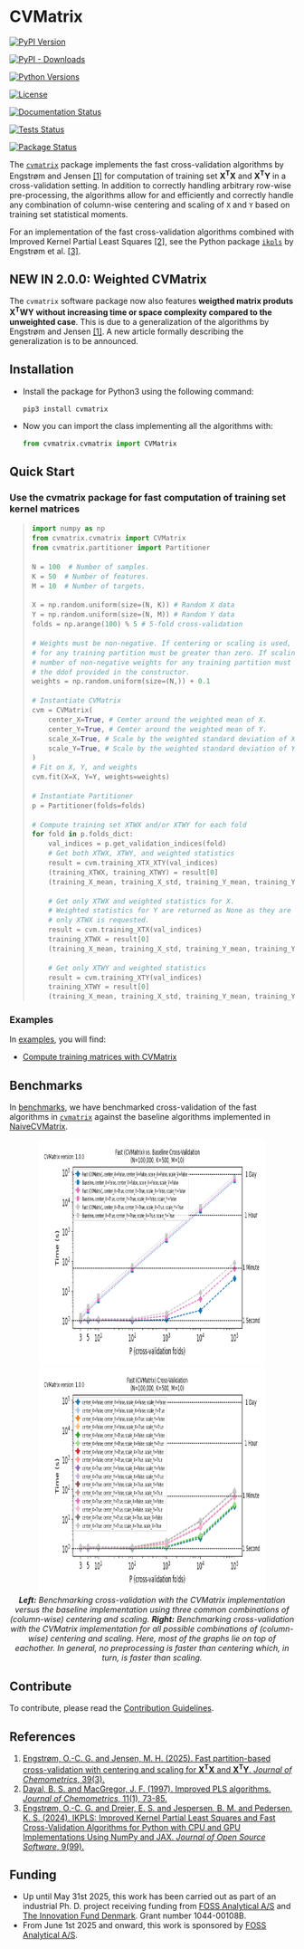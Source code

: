 # CVMatrix

[![PyPI Version](https://img.shields.io/pypi/v/cvmatrix.svg)](https://pypi.python.org/pypi/cvmatrix/)

[![PyPI - Downloads](https://img.shields.io/pypi/dm/cvmatrix)](https://pypi.python.org/pypi/cvmatrix/)

[![Python Versions](https://img.shields.io/pypi/pyversions/cvmatrix.svg)](https://pypi.python.org/pypi/cvmatrix/)

[![License](https://img.shields.io/pypi/l/cvmatrix.svg)](https://pypi.python.org/pypi/cvmatrix/)

[![Documentation Status](https://readthedocs.org/projects/cvmatrix/badge/?version=latest)](https://cvmatrix.readthedocs.io/en/latest/?badge=latest)

[![Tests Status](https://github.com/Sm00thix/CVMatrix/actions/workflows/test_workflow.yml/badge.svg)](https://github.com/Sm00thix/CVMatrix/actions/workflows/test_workflow.yml)

[![Package Status](https://github.com/Sm00thix/CVMatrix/actions/workflows/package_workflow.yml/badge.svg)](https://github.com/Sm00thix/CVMatrix/actions/workflows/package_workflow.yml)

The [`cvmatrix`](https://pypi.org/project/cvmatrix/) package implements the fast cross-validation algorithms by Engstrøm and Jensen [[1]](#references) for computation of training set $\mathbf{X}^{\mathbf{T}}\mathbf{X}$ and $\mathbf{X}^{\mathbf{T}}\mathbf{Y}$ in a cross-validation setting. In addition to correctly handling arbitrary row-wise pre-processing, the algorithms allow for and efficiently and correctly handle any combination of column-wise centering and scaling of `X` and `Y` based on training set statistical moments.

For an implementation of the fast cross-validation algorithms combined with Improved Kernel Partial Least Squares [[2]](#references), see the Python package [`ikpls`](https://pypi.org/project/ikpls/) by Engstrøm et al. [[3]](#references).

## NEW IN 2.0.0: Weighted CVMatrix
The `cvmatrix` software package now also features **weigthed matrix produts** $\mathbf{X}^{\mathbf{T}}\mathbf{W}\mathbf{Y}$ **without increasing time or space complexity compared to the unweighted case**. This is due to a generalization of the algorithms by Engstrøm and Jensen [[1]](#references). A new article formally describing the generalization is to be announced.

## Installation

- Install the package for Python3 using the following command:
    ```shell
    pip3 install cvmatrix
    ```

- Now you can import the class implementing all the algorithms with:
    ```python
    from cvmatrix.cvmatrix import CVMatrix
    ```

## Quick Start

### Use the cvmatrix package for fast computation of training set kernel matrices

> ```python
> import numpy as np
> from cvmatrix.cvmatrix import CVMatrix
> from cvmatrix.partitioner import Partitioner
>
> N = 100  # Number of samples.
> K = 50  # Number of features.
> M = 10  # Number of targets.
>
> X = np.random.uniform(size=(N, K)) # Random X data
> Y = np.random.uniform(size=(N, M)) # Random Y data
> folds = np.arange(100) % 5 # 5-fold cross-validation
>
> # Weights must be non-negative. If centering or scaling is used, the sum of weights
> # for any training partition must be greater than zero. If scaling is used, the
> # number of non-negative weights for any training partition must be greater than
> # the ddof provided in the constructor.
> weights = np.random.uniform(size=(N,)) + 0.1
>
> # Instantiate CVMatrix
> cvm = CVMatrix(
>     center_X=True, # Cemter around the weighted mean of X.
>     center_Y=True, # Cemter around the weighted mean of Y.
>     scale_X=True, # Scale by the weighted standard deviation of X.
>     scale_Y=True, # Scale by the weighted standard deviation of Y.
> )
> # Fit on X, Y, and weights
> cvm.fit(X=X, Y=Y, weights=weights)
>
> # Instantiate Partitioner
> p = Partitioner(folds=folds)
>
> # Compute training set XTWX and/or XTWY for each fold
> for fold in p.folds_dict:
>     val_indices = p.get_validation_indices(fold)
>     # Get both XTWX, XTWY, and weighted statistics
>     result = cvm.training_XTX_XTY(val_indices)
>     (training_XTWX, training_XTWY) = result[0]
>     (training_X_mean, training_X_std, training_Y_mean, training_Y_std) = result[1]
>     
>     # Get only XTWX and weighted statistics for X.
>     # Weighted statistics for Y are returned as None as they are not computed when
>     # only XTWX is requested.
>     result = cvm.training_XTX(val_indices)
>     training_XTWX = result[0]
>     (training_X_mean, training_X_std, training_Y_mean, training_Y_std) = result[1]
>     
>     # Get only XTWY and weighted statistics
>     result = cvm.training_XTY(val_indices)
>     training_XTWY = result[0]
>     (training_X_mean, training_X_std, training_Y_mean, training_Y_std) = result[1]

### Examples
In [examples](https://github.com/Sm00thix/CVMatrix/tree/main/examples), you will find:

- [Compute training matrices with CVMatrix](https://github.com/Sm00thix/CVMatrix/tree/main/examples/training_matrices.py)

## Benchmarks

In [benchmarks](https://github.com/Sm00thix/CVMatrix/tree/main/benchmarks), we have benchmarked cross-validation of the fast algorithms in [`cvmatrix`](https://pypi.org/project/cvmatrix/) against the baseline algorithms implemented in [NaiveCVMatrix](https://github.com/Sm00thix/CVMatrix/tree/main/tests/naive_cvmatrix.py).

<p align=center>
   <img src="https://github.com/Sm00thix/CVMatrix/blob/main/benchmarks/benchmark_cvmatrix_vs_naive.png" width="400" height="400" /> <img src="https://github.com/Sm00thix/CVMatrix/blob/main/benchmarks/benchmark_cvmatrix.png" width="400" height="400"/>
   <br>
   <em> <strong>Left:</strong> Benchmarking cross-validation with the CVMatrix implementation versus the baseline implementation using three common combinations of (column-wise) centering and scaling. <strong>Right:</strong> Benchmarking cross-validation with the CVMatrix implementation for all possible combinations of (column-wise) centering and scaling. Here, most of the graphs lie on top of eachother. In general, no preprocessing is faster than centering which, in turn, is faster than scaling. </em>
</p>

## Contribute

To contribute, please read the [Contribution
Guidelines](https://github.com/Sm00thix/CVMatrix/blob/main/CONTRIBUTING.md).

## References

1. [Engstrøm, O.-C. G. and Jensen, M. H. (2025). Fast partition-based cross-validation with centering and scaling for $\mathbf{X}^\mathbf{T}\mathbf{X}$ and $\mathbf{X}^\mathbf{T}\mathbf{Y}$. *Journal of Chemometrics*, 39(3).](https://doi.org/10.1002/cem.70008)
2. [Dayal, B. S. and MacGregor, J. F. (1997). Improved PLS algorithms. *Journal of Chemometrics*, 11(1), 73-85.](https://doi.org/10.1002/(SICI)1099-128X(199701)11:1%3C73::AID-CEM435%3E3.0.CO;2-%23?)
3. [Engstrøm, O.-C. G. and Dreier, E. S. and Jespersen, B. M. and Pedersen, K. S. (2024). IKPLS: Improved Kernel Partial Least Squares and Fast Cross-Validation Algorithms for Python with CPU and GPU Implementations Using NumPy and JAX. *Journal of Open Source Software*, 9(99).](https://doi.org/10.21105/joss.06533)

## Funding
- Up until May 31st 2025, this work has been carried out as part of an industrial Ph. D. project receiving funding from [FOSS Analytical A/S](https://www.fossanalytics.com/) and [The Innovation Fund Denmark](https://innovationsfonden.dk/en). Grant number 1044-00108B.
- From June 1st 2025 and onward, this work is sponsored by [FOSS Analytical A/S](https://www.fossanalytics.com/).
